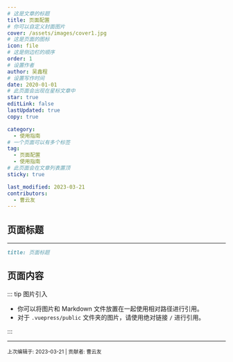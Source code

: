 ```yaml
---
# 这是文章的标题
title: 页面配置
# 你可以自定义封面图片
cover: /assets/images/cover1.jpg
# 这是页面的图标
icon: file
# 这是侧边栏的顺序
order: 1
# 设置作者
author: 吴鑫程
# 设置写作时间
date: 2020-01-01
# 此页面会出现在星标文章中
star: true
editLink: false
lastUpdated: true
copy: true

category:
  - 使用指南
# 一个页面可以有多个标签
tag:
  - 页面配置
  - 使用指南
# 此页面会在文章列表置顶
sticky: true

last_modified: 2023-03-21
contributors:
  - 曹云友
---
```

<!-- more -->
## 页面标题

<!-- 
  这是多行注释，
  可以跨多行书写，
  渲染后不可见。
-->

---
```md
title: 页面标题
```
<!-- 
## 页面信息

//  你可以在 Markdown 的 Frontmatter 中设置页面信息。
// - 作者设置为 Ms.Hope。
// - 写作日期为 2020 年 1 月 1 日
// - 分类为 “使用指南”
// - 标签为 “页面配置” 和 “使用指南”

// 你可以自由在这里书写你的 Markdown。
-->
## 页面内容
::: tip 图片引入
 - 你可以将图片和 Markdown 文件放置在一起使用相对路径进行引用。
 - 对于 `.vuepress/public` 文件夹的图片，请使用绝对链接 `/` 进行引用。

:::

---

<sub>上次编辑于: 2023-03-21 | 贡献者: 曹云友</sub>
